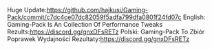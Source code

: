 Huge Update:https://github.com/hajkusi/Gaming-Pack/commit/c7dc4ce07dc82059f5adfa799dfa0801f24fd07c
English:
Gaming-Pack Is An Collection Of Performance Tweaks
Rezults:https://discord.gg/gnxDFsRETz
Polski:
Gaming-Pack To Zbiór Poprawek Wydajności
Rezultaty:https://discord.gg/gnxDFsRETz
